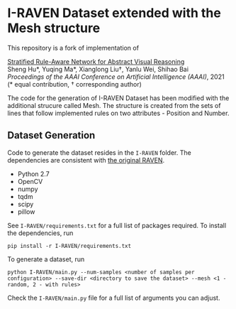 # I-RAVEN Dataset extended with the Mesh structure
This repository is a fork of implementation of 

[Stratified Rule-Aware Network for Abstract Visual Reasoning](https://arxiv.org/abs/2002.06838)  
Sheng Hu\*, Yuqing Ma\*, Xianglong Liu†, Yanlu Wei, Shihao Bai  
*Proceedings of the AAAI Conference on Artificial Intelligence (AAAI)*, 2021  
(\* equal contribution, † corresponding author)

The code for the generation of I-RAVEN Dataset has been modified with the additional strucure called Mesh. The structure is created from the sets of lines that follow implemented rules on two attributes - Position and Number.

## Dataset Generation
Code to generate the dataset resides in the ```I-RAVEN``` folder. The dependencies are consistent with [the original RAVEN](https://github.com/WellyZhang/RAVEN).
* Python 2.7
* OpenCV
* numpy
* tqdm 
* scipy
* pillow

See ```I-RAVEN/requirements.txt``` for a full list of packages required. To install the dependencies, run
```
pip install -r I-RAVEN/requirements.txt
```
To generate a dataset, run
```
python I-RAVEN/main.py --num-samples <number of samples per configuration> --save-dir <directory to save the dataset> --mesh <1 - random, 2 - with rules>
```
Check the ```I-RAVEN/main.py``` file for a full list of arguments you can adjust.




